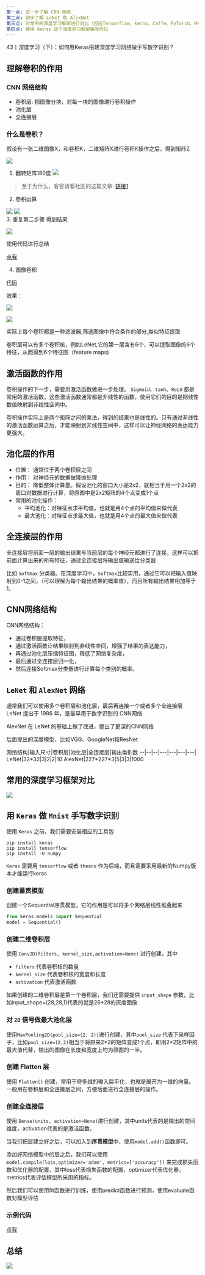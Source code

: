 ```yaml
---
第一点: 进一步了解 CNN 网络
第二点: 初步了解 LeNet 和 AlexNet
第三点: 对常用的深度学习框架进行对比（包括Tensorflow、keras、Caffe、PyTorch、MXnet和Theano)
第四点: 使用 Keras 这个深度学习框架编写代码
---
```


43丨深度学习（下）：如何用Keras搭建深度学习网络做手写数字识别？

## 理解卷积的作用
### CNN 网络结构

* 卷积层: 把图像分块，对每一块的图像进行卷积操作
* 池化层
* 全连接层

### 什么是卷积？

假设有一张二维图像X，和卷积K，二维矩阵X进行卷积K操作之后，得到矩阵Z

![](卷积操作.jpg)

1. 翻转矩阵180度
![](旋转180后的k.jpg)
> 至于为什么，客官请看社区的这篇文章: [链接1][]

2. 卷积运算

![](卷积运算.jpg)
![](出来会是一个3x3矩阵.png)  
3. 重复第二步骤 得到结果

![](结果.jpg)

使用代码进行总结

[点我](demo.py)

4. 图像卷积

[代码](demo1.py)

效果：

![](WX20190322-184344@2x.png)

![](WX20190322-194910@2x.png)

实际上每个卷积都是一种滤波器,筛选图像中符合条件的部分,类似特征提取

卷积层可以有多个卷积核，例如LeNet,它的第一层含有6个，可以提取图像的6个特征，从而得到6个特征图（feature maps)

## 激活函数的作用

卷积操作的下一步，需要用激活函数做进一步处理。 `Sigmoid`、`tanh`、`ReLU` 都是常用的激活函数。这些激活函数通常都是非线性的函数，使用它们的目的是把线性数值映射到非线性空间中。  

卷积操作实际上是两个矩阵之间的乘法，得到的结果也是线性的。只有通过非线性的激活函数运算之后，才能映射到非线性空间中，这样可以让神经网络的表达能力更强大。


## 池化层的作用

- 位置： 通常位于两个卷积层之间
- 作用： 对神经元的数据做降维处理
- 目的： 降低整体计算量。假设池化的窗口大小是2x2，就相当于用一个2x2的窗口对数据进行计算，将原图中是2x2矩阵的4个点变成1个点
- 常用的池化操作：
  - 平均池化：对特征点求平均值，也就是用4个点的平均值来做代表
  - 最大池化：对特征点求最大值，也就是用4个点的最大值来做代表


## 全连接层的作用

全连接层将前面一层的输出结果与当前层的每个神经元都进行了连接，这样可以把前面计算出来的所有特征，通过全连接层将输出值输送给分类器

比如 `Softmax` 分类器。在深度学习中，`Softmax`比较实用，通过它可以把输入值映射到0-1之间，（可以理解为每个输出结果的概率值），而且所有输出结果相加等于1。

## CNN网络结构
CNN网络结构：
- 通过卷积层提取特征，
- 通过激活函数让结果映射到非线性空间，增强了结果的表达能力，
- 再通过池化层压缩特征图，降低了网络复杂度，
- 最后通过全连接层归一化，
- 然后连接Softmax分类器进行计算每个类别的概率。

## `LeNet` 和 `AlexNet` 网络

通常我们可以使用多个卷积层和池化层，最后再连接一个或者多个全连接层  
LeNet 提出于 1986 年，是最早用于数字识别的 CNN网络

AlexNet 在 LeNet 的基础上做了改进，提出了更深的CNN网络

后面提出的深度模型，比如VGG、GoogleNet和ResNet

网络结构|输入尺寸|卷积层|池化层|全连接层|输出类别数
--|--|--|---|---|---|---|
LeNet|32*32|3|2|2|10
AlexNet|227\*227\*3|5|3|3|1000


## 常用的深度学习框架对比

![](框架对比.png)

## 用 `Keras` 做 `Mnist` 手写数字识别
使用 `Keras` 之前，我们需要安装相应的工具包
```
pip install keras
pip install tensorflow
pip install -U numpy
```
`Keras` 需要用 `tensorflow` 或者 `theano` 作为后端，而且需要采用最新的Numpy版本才能运行keras

### 创建蓄贯模型
创建一个Sequential序贯模型，它的作用是可以将多个网络层线性堆叠起来
```python
from keras.models import Sequential
model = Sequential()
```
### 创建二维卷积层

使用 `Conv2D(filters, kernel_size,activation=None)` 进行创建，其中

- `filters` 代表卷积核的数量
- `kernel_size` 代表卷积核的宽度和长度
- `activation` 代表激活函数

如果创建的二维卷积层是第一个卷积层，我们还需要提供 `input_shape` 参数，比如input_shape=(28,28,1)代表的就是28*28的灰度图像

### 对 `2D` 信号做最大池化层

使用`MaxPooling2D(pool_size=(2, 2))`进行创建，其中`pool_size` 代表下采样因子，比如`pool_size=(2,2)`相当于将原来2*2的矩阵变成1个点，即用2\*2矩阵中的最大值代替，输出的图像在长度和宽度上均为原图的一半。

### 创建 Flatten 层

使用 `Flatten()` 创建，常用于将多维的输入扁平化，也就是展开为一维的向量。一般用在卷积层和全连接层之间，方便后面进行全连接层的操作。

### 创建全连接层

使用 `Dense(units, activation=None)`进行创建，其中units代表的是输出的空间维度，activation代表的是激活函数。  

当我们把层建立好之后，可以加入到**序贯模型**中，使用`model.add()`函数即可。

添加好网络模型中的层之后，我们可以使用`model.compile(loss,optimizer='adam', metrics=['accuracy'])` 来完成损失函数和优化器的配置，其中loss代表损失函数的配置，optimizer代表优化器，metrics代表评估模型所采用的指标。

然后我们可以使用fit函数进行训练，使用predict函数进行预测，使用evaluate函数对模型评估

### 示例代码

 [点我](demo3.py)

## 总结

![](总结.png)

[链接1]: https://cloud.tencent.com/developer/article/1366358 "什么！卷积要旋转180度？！"
